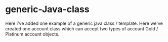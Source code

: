 # generic-Java-class

Here i've added one example of a generic java class / template. 
Here we've created one account class which can accept two types of account Gold / Platinum account objects.

